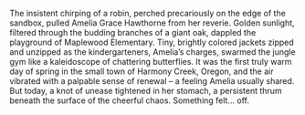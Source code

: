 The insistent chirping of a robin, perched precariously on the edge of the sandbox, pulled Amelia Grace Hawthorne from her reverie.  Golden sunlight, filtered through the budding branches of a giant oak, dappled the playground of Maplewood Elementary.  Tiny, brightly colored jackets zipped and unzipped as the kindergarteners, Amelia’s charges, swarmed the jungle gym like a kaleidoscope of chattering butterflies.  It was the first truly warm day of spring in the small town of Harmony Creek, Oregon, and the air vibrated with a palpable sense of renewal – a feeling Amelia usually shared.  But today, a knot of unease tightened in her stomach, a persistent thrum beneath the surface of the cheerful chaos.  Something felt… off.
